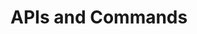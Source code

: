 # APIs and Commands



###  <a id="formast-ai-api-rest-service"></a>

###  <a id="formast-ai-api-rest-service"></a>

